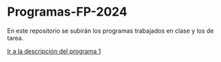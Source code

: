 # Programas-FP-2024

En este repositorio se subirán los programas trabajados en clase y los de tarea.

[Ir a la descripción del programa 1](docs/P-1.md)
